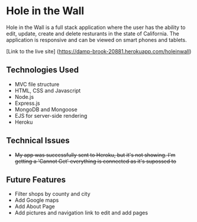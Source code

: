 # Hole in the Wall
Hole in the Wall is a full stack application where the user has the ability to edit, update, create and delete resturants in the state of California. The application is responsive and can be viewed on smart phones and tablets.

[Link to the live site] (https://damp-brook-20881.herokuapp.com/holeinwall)

## Technologies Used
- MVC file structure
- HTML, CSS and Javascript
- Node.js
- Express.js
- MongoDB and Mongoose
- EJS for server-side rendering
- Heroku 


## Technical Issues
- <s>My app was successfully sent to Heroku, but it's not showing. I'm getting a 'Cannot Get' everything is connected as it's supossed to</s>

## Future Features
- Filter shops by county and city
- Add Google maps 
- Add About Page
- Add pictures and navigation link to edit and add pages

